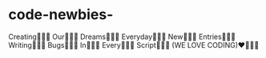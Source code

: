 # code-newbies-
Creating👨🏿‍💻 Our👨🏿‍💻 Dreams👨🏿‍💻 Everyday👨🏿‍💻  New👨🏿‍💻 Entries👨🏿‍💻 Writing👨🏿‍💻 Bugs👨🏿‍💻 In👨🏿‍💻 Every👨🏿‍💻 Script👨🏿‍💻  (WE LOVE CODING)♥️👨🏿‍💻
